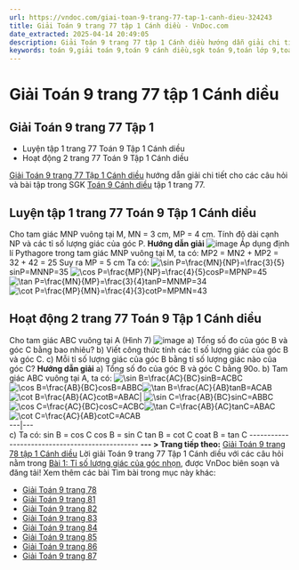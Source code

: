 ```yaml
---
url: https://vndoc.com/giai-toan-9-trang-77-tap-1-canh-dieu-324243
title: Giải Toán 9 trang 77 tập 1 Cánh diều - VnDoc.com
date_extracted: 2025-04-14 20:49:05
description: Giải Toán 9 trang 77 tập 1 Cánh diều hướng dẫn giải chi tiết các câu hỏi và bài tập trong SGK Toán 9 Cánh diều tập 1.
keywords: toán 9,giải toán 9,toán 9 cánh diều,sgk toán 9,toán lớp 9,toán lớp 9 cánh diều,sgk toán 9 cánh diều,toán 9 ctst,giải sgk toán 9 cánh diều,toán 9 cánh diều tập 1,giải bài tập toán 9 cánh diều,Toán 9 Bài 1 Tỉ số lượng giác của góc nhọn,Tỉ số lượng giác của góc nhọn,Giải Toán 9 Cánh diều tập 1 trang 51,Giải Toán 9 Cánh diều tập 1 trang 78,Giải Toán 9 Cánh diều tập 1 trang 79,Giải Toán 9 Cánh diều tập 1 trang 81,toán 9 trang 77,giải toán 9 trang 77,toán 9 trang 77 cánh diều
---
```


# Giải Toán 9 trang 77 tập 1 Cánh diều
## **Giải Toán 9 trang 77 Tập 1**
  * Luyện tập 1 trang 77 Toán 9 Tập 1 Cánh diều
  * Hoạt động 2 trang 77 Toán 9 Tập 1 Cánh diều

[Giải Toán 9 trang 77 Tập 1 Cánh diều](<https://vndoc.com/giai-toan-9-trang-77-tap-1-canh-dieu-324243>) hướng dẫn giải chi tiết cho các câu hỏi và bài tập trong SGK [Toán 9 Cánh diều](<https://vndoc.com/toan-9-canh-dieu>) tập 1 trang 77.
## **Luyện tập 1 trang 77 Toán 9 Tập 1 Cánh diều**
Cho tam giác MNP vuông tại M, MN = 3 cm, MP = 4 cm. Tính độ dài cạnh NP và các tỉ số lượng giác của góc P.
**Hướng dẫn giải**
![image](https://i.vdoc.vn/data/image/2024/07/13/638564667944920876.png)
Áp dụng định lí Pythagore trong tam giác MNP vuông tại M, ta có:
MP2 = MN2 \+ MP2 = 32 \+ 42 = 25
Suy ra MP = 5 cm
Ta có: ![\\sin P=\\frac{MN}{NP}=\\frac{3}{5}](https://i.vdoc.vn/data/image/blank.png)sin⁡P=MNNP=35
![\\cos P=\\frac{MP}{NP}=\\frac{4}{5}](https://i.vdoc.vn/data/image/blank.png)cos⁡P=MPNP=45
![\\tan P=\\frac{MN}{MP}=\\frac{3}{4}](https://i.vdoc.vn/data/image/blank.png)tan⁡P=MNMP=34
![\\cot P=\\frac{MP}{MN}=\\frac{4}{3}](https://i.vdoc.vn/data/image/blank.png)cot⁡P=MPMN=43
## **Hoạt động 2 trang 77 Toán 9 Tập 1 Cánh diều**
Cho tam giác ABC vuông tại A \(Hình 7\)
![image](https://i.vdoc.vn/data/image/2024/07/13/638564667944295920.png)
a\) Tổng số đo của góc B và góc C bằng bao nhiêu?
b\) Viết công thức tính các tỉ số lượng giác của góc B và góc C.
c\) Mỗi tỉ số lượng giác của góc B bằng tỉ số lượng giác nào của góc C?
**Hướng dẫn giải**
a\) Tổng số đo của góc B và góc C bằng 90o.
b\) Tam giác ABC vuông tại A, ta có:
![\\sin B=\\frac{AC}{BC}](https://i.vdoc.vn/data/image/blank.png)sin⁡B=ACBC![\\cos B=\\frac{AB}{BC}](https://i.vdoc.vn/data/image/blank.png)cos⁡B=ABBC![\\tan B=\\frac{AC}{AB}](https://i.vdoc.vn/data/image/blank.png)tan⁡B=ACAB![\\cot B=\\frac{AB}{AC}](https://i.vdoc.vn/data/image/blank.png)cot⁡B=ABAC| ![\\sin C=\\frac{AB}{BC}](https://i.vdoc.vn/data/image/blank.png)sin⁡C=ABBC![\\cos C=\\frac{AC}{BC}](https://i.vdoc.vn/data/image/blank.png)cos⁡C=ACBC![\\tan C=\\frac{AB}{AC}](https://i.vdoc.vn/data/image/blank.png)tan⁡C=ABAC![\\cot C=\\frac{AC}{AB}](https://i.vdoc.vn/data/image/blank.png)cot⁡C=ACAB  
---|---  
c\) Ta có:
sin B = cos C
cos B = sin C
tan B = cot C
coat B = tan C
\-----------------------------------------------
**\--- > Trang tiếp theo:** [Giải Toán 9 trang 78 tập 1 Cánh diều](<https://vndoc.com/giai-toan-9-trang-78-tap-1-canh-dieu-324244>)
Lời giải Toán 9 trang 77 Tập 1 Cánh diều với các câu hỏi nằm trong [Bài 1: Tỉ số lượng giác của góc nhọn](<https://vndoc.com/toan-9-canh-dieu-bai-1-ti-so-luong-giac-cua-goc-nhon-321750>), được VnDoc biên soạn và đăng tải\!
Xem thêm các bài Tìm bài trong mục này khác:
  * [Giải Toán 9 trang 78](</giai-toan-9-trang-78-tap-1-canh-dieu-324244>)
  * [Giải Toán 9 trang 81](</giai-toan-9-trang-81-tap-1-canh-dieu-324248>)
  * [Giải Toán 9 trang 82](</giai-toan-9-trang-82-tap-1-canh-dieu-324266>)
  * [Giải Toán 9 trang 83](</giai-toan-9-trang-83-tap-1-canh-dieu-324268>)
  * [Giải Toán 9 trang 84](</giai-toan-9-trang-84-tap-1-canh-dieu-324270>)
  * [Giải Toán 9 trang 85](</giai-toan-9-trang-85-tap-1-canh-dieu-324271>)
  * [Giải Toán 9 trang 86](</giai-toan-9-trang-86-tap-1-canh-dieu-324273>)
  * [Giải Toán 9 trang 87](</giai-toan-9-trang-87-tap-1-canh-dieu-324274>)

